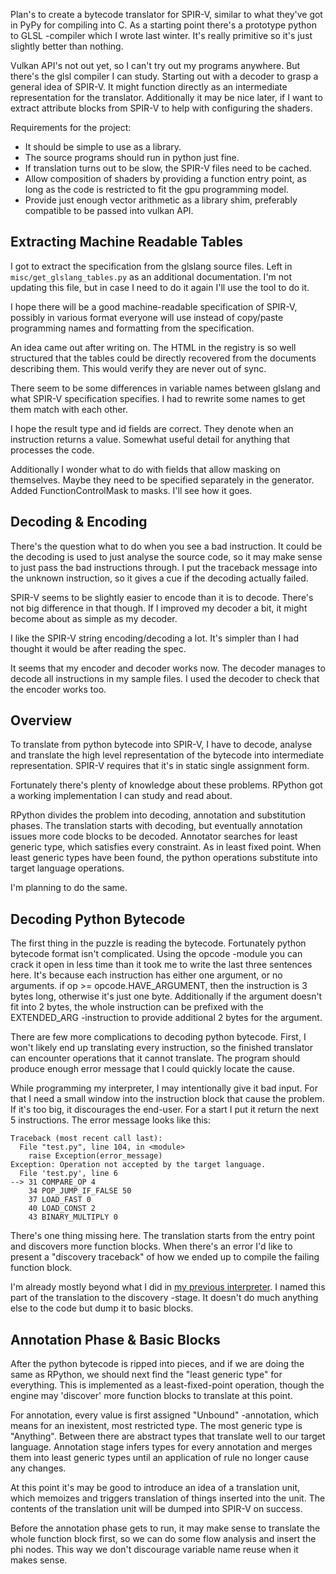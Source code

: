 Plan's to create a bytecode translator for SPIR-V, similar to what they've got in PyPy for compiling into C. As a starting point there's a prototype python to GLSL -compiler which I wrote last winter. It's really primitive so it's just slightly better than nothing.

Vulkan API's not out yet, so I can't try out my programs anywhere. But there's the glsl compiler I can study. Starting out with a decoder to grasp a general idea of SPIR-V. It might function directly as an intermediate representation for the translator. Additionally it may be nice later, if I want to extract attribute blocks from SPIR-V to help with configuring the shaders.

Requirements for the project:
 * It should be simple to use as a library.
 * The source programs should run in python just fine.
 * If translation turns out to be slow, the SPIR-V files need to be cached.
 * Allow composition of shaders by providing a function entry point, as long as the code is restricted to fit the gpu programming model.
 * Provide just enough vector arithmetic as a library shim, preferably compatible to be passed into vulkan API.

## Extracting Machine Readable Tables

I got to extract the specification from the glslang source files. Left in `misc/get_glslang_tables.py` as an additional documentation. I'm not updating this file, but in case I need to do it again I'll use the tool to do it.

I hope there will be a good machine-readable specification of SPIR-V, possibly in various format everyone will use instead of copy/paste programming names and formatting from the specification.

An idea came out after writing on. The HTML in the registry is so well structured that the tables could be directly recovered from the documents describing them. This would verify they are never out of sync.

There seem to be some differences in variable names between glslang and what SPIR-V specification specifies. I had to rewrite some names to get them match with each other.

I hope the result type and id fields are correct. They denote when an instruction returns a value. Somewhat useful detail for anything that processes the code.

Additionally I wonder what to do with fields that allow masking on themselves. Maybe they need to be specified separately in the generator. Added FunctionControlMask to masks. I'll see how it goes.
## Decoding & Encoding

There's the question what to do when you see a bad instruction. It could be the decoding is used to just analyse the source code, so it may make sense to just pass the bad instructions through. I put the traceback message into the unknown instruction, so it gives a cue if the decoding actually failed.

SPIR-V seems to be slightly easier to encode than it is to decode. There's not big difference in that though. If I improved my decoder a bit, it might become about as simple as my decoder.

I like the SPIR-V string encoding/decoding a lot. It's simpler than I had thought it would be after reading the spec.

It seems that my encoder and decoder works now. The decoder manages to decode all instructions in my sample files. I used the decoder to check that the encoder works too.

## Overview

To translate from python bytecode into SPIR-V, I have to decode, analyse and translate the high level representation of the bytecode into intermediate representation. SPIR-V requires that it's in static single assignment form.

Fortunately there's plenty of knowledge about these problems. RPython got a working implementation I can study and read about.

RPython divides the problem into decoding, annotation and substitution phases. The translation starts with decoding, but eventually annotation issues more code blocks to be decoded. Annotator searches for least generic type, which satisfies every constraint. As in least fixed point. When least generic types have been found, the python operations substitute into target language operations.

I'm planning to do the same.

## Decoding Python Bytecode

The first thing in the puzzle is reading the bytecode. Fortunately python bytecode format isn't complicated. Using the opcode -module you can crack it open in less time than it took me to write the last three sentences here. It's because each instruction has either one argument, or no arguments. if op >= opcode.HAVE_ARGUMENT, then the instruction is 3 bytes long, otherwise it's just one byte. Additionally if the argument doesn't fit into 2 bytes, the whole instruction can be prefixed with the EXTENDED_ARG -instruction to provide additional 2 bytes for the argument.

There are few more complications to decoding python bytecode. First, I won't likely end up translating every instruction, so the finished translator can encounter operations that it cannot translate. The program should produce enough error message that I could quickly locate the cause.

While programming my interpreter, I may intentionally give it bad input. For that I need a small window into the instruction block that cause the problem. If it's too big, it discourages the end-user. For a start I put it return the next 5 instructions. The error message looks like this:

    Traceback (most recent call last):
      File "test.py", line 104, in <module>
        raise Exception(error_message)
    Exception: Operation not accepted by the target language.
      File 'test.py', line 6
    --> 31 COMPARE_OP 4
        34 POP_JUMP_IF_FALSE 50
        37 LOAD_FAST 0
        40 LOAD_CONST 2
        43 BINARY_MULTIPLY 0

There's one thing missing here. The translation starts from the entry point and discovers more function blocks. When there's an error I'd like to present a "discovery traceback" of how we ended up to compile the failing function block.

I'm already mostly beyond what I did in [my previous interpreter](https://gist.github.com/cheery/642cc04394ebbb3b08d6). I named this part of the translation to the discovery -stage. It doesn't do much anything else to the code but dump it to basic blocks.

## Annotation Phase & Basic Blocks

After the python bytecode is ripped into pieces, and if we are doing the same as RPython, we should next find the "least generic type" for everything. This is implemented as a least-fixed-point operation, though the engine may 'discover' more function blocks to translate at this point.

For annotation, every value is first assigned "Unbound" -annotation, which means for an inexistent, most restricted type. The most generic type is "Anything". Between there are abstract types that translate well to our target language. Annotation stage infers types for every annotation and merges them into least generic types until an application of rule no longer cause any changes.

At this point it's may be good to introduce an idea of a translation unit, which memoizes and triggers translation of things inserted into the unit. The contents of the translation unit will be dumped into SPIR-V on success.

Before the annotation phase gets to run, it may make sense to translate the whole function block first, so we can do some flow analysis and insert the phi nodes. This way we don't discourage variable name reuse when it makes sense.

